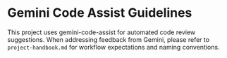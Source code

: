 # Gemini Code Assist Guidelines

This project uses gemini-code-assist for automated code review suggestions. When
addressing feedback from Gemini, please refer to `project-handbook.md` for
workflow expectations and naming conventions.
